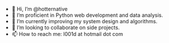 - 👋 Hi, I’m @hotternative
- 👀 I’m proficient in Python web development and data analysis.
- 🌱 I’m currently improving my system design and algorithms.
- 💞️ I’m looking to collaborate on side projects.
- 📫 How to reach me: l001d at hotmail dot com 

<!---
hotternative/hotternative is a ✨ special ✨ repository because its `README.md` (this file) appears on your GitHub profile.
You can click the Preview link to take a look at your changes.
--->
